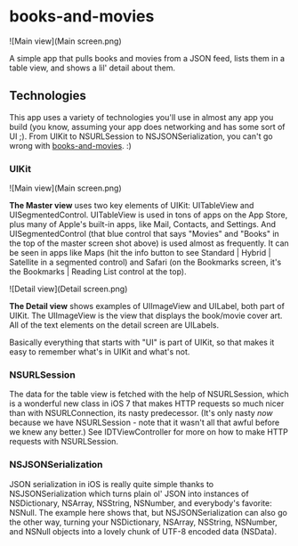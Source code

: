 books-and-movies
================

![Main view](Main screen.png)

A simple app that pulls books and movies from a JSON feed, lists them in a table view, and shows a lil' detail about them.

## Technologies

This app uses a variety of technologies you'll use in almost any app you build (you know, assuming your app does networking and has some sort of UI ;). From UIKit to NSURLSession to NSJSONSerialization, you can't go wrong with [books-and-movies](https://github.com/iOSDevTraining/books-and-movies). :)

### UIKit

![Main view](Main screen.png)

**The Master view** uses two key elements of UIKit: UITableView and UISegmentedControl. UITableView is used in tons of apps on the App Store, plus many of Apple's built-in apps, like Mail, Contacts, and Settings. And UISegmentedControl (that blue control that says "Movies" and "Books" in the top of the master screen shot above) is used almost as frequently. It can be seen in apps like Maps (hit the info button to see Standard | Hybrid | Satellite in a segmented control) and Safari (on the Bookmarks screen, it's the Bookmarks | Reading List control at the top).

![Detail view](Detail screen.png)

**The Detail view** shows examples of UIImageView and UILabel, both part of UIKit. The UIImageView is the view that displays the book/movie cover art. All of the text elements on the detail screen are UILabels.

Basically everything that starts with "UI" is part of UIKit, so that makes it easy to remember what's in UIKit and what's not.

### NSURLSession

The data for the table view is fetched with the help of NSURLSession, which is a wonderful new class in iOS 7 that makes HTTP requests so much nicer than with NSURLConnection, its nasty predecessor. (It's only nasty *now* because we have NSURLSession - note that it wasn't all that awful before we knew any better.) See IDTViewController for more on how to make HTTP requests with NSURLSession.

### NSJSONSerialization

JSON serialization in iOS is really quite simple thanks to NSJSONSerialization which turns plain ol' JSON into instances of NSDictionary, NSArray, NSString, NSNumber, and everybody's favorite: NSNull. The example here shows that, but NSJSONSerialization can also go the other way, turning your NSDictionary, NSArray, NSString, NSNumber, and NSNull objects into a lovely chunk of UTF-8 encoded data (NSData).
